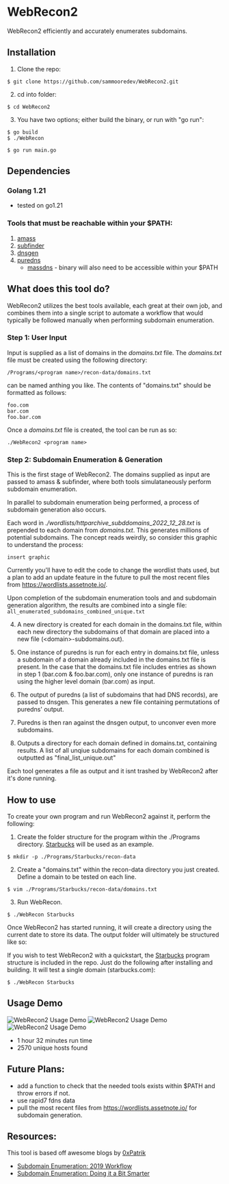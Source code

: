 # WebRecon2

WebRecon2 efficiently and accurately enumerates subdomains.

## Installation
1. Clone the repo:
```
$ git clone https://github.com/sammooredev/WebRecon2.git
```
2. cd into folder:
```
$ cd WebRecon2
```
3. You have two options; either build the binary, or run with "go run":
```
$ go build 
$ ./WebRecon
```
```
$ go run main.go
```

## Dependencies
### Golang 1.21
* tested on go1.21
### Tools that must be reachable within your $PATH:
1. [amass](https://github.com/OWASP/Amass)
2. [subfinder](https://github.com/projectdiscovery/subfinder)
3. [dnsgen](https://github.com/ProjectAnte/dnsgen)
4. [puredns](https://github.com/d3mondev/puredns)
    * [massdns](https://github.com/blechschmidt/massdns) - binary will also need to be accessible within your $PATH

## What does this tool do?
WebRecon2 utilizes the best tools available, each great at their own job, and combines them into a single script to automate a workflow that would typically be followed manually when performing subdomain enumeration. 

### Step 1: User Input
Input is supplied as a list of domains in the *domains.txt* file.
The *domains.txt* file must be created using the following directory:
```
/Programs/<program name>/recon-data/domains.txt
```
*<program name>* can be named anthing you like.
The contents of "domains.txt" should be formatted as follows:
```
foo.com 
bar.com
foo.bar.com
```
Once a *domains.txt* file is created, the tool can be run as so:
```
./WebRecon2 <program name>
```

### Step 2: Subdomain Enumeration & Generation
This is the first stage of WebRecon2. The domains supplied as input are passed to amass & subfinder, where both tools simulataneously perform subdomain enumeration. 

In parallel to subdomain enumeration being performed, a process of subdomain generation also occurs.

Each word in *./wordlists/httparchive_subddomains_2022_12_28.txt* is prepended to each domain from *domains.txt*. This generates millions of potential subdomains. The concept reads weirdly, so consider this graphic to understand the process:

```
insert graphic

```

Currently you'll have to edit the code to change the wordlist thats used, but a plan to add an update feature in the future to pull the most recent files from https://wordlists.assetnote.io/. 

Upon completion of the subdomain enumeration tools and and subdomain generation algorithm, the results are combined into a single file: ```all_enumerated_subdomains_combined_unique.txt```

4. A new directory is created for each domain in the domains.txt file, within each new directory the subdomains of that domain are placed into a new file (\<domain>-subdomains.out). 

4. One instance of puredns is run for each entry in domains.txt file, unless a subdomain of a domain already included in the domains.txt file is present. In the case that the domains.txt file includes entries as shown in step 1 (bar.com & foo.bar.com), only one instance of puredns is ran using the higher level domain (bar.com) as input. 

5. The output of puredns (a list of subdomains that had DNS records), are passed to dnsgen. This generates a new file containing permutations of puredns' output.

6. Puredns is then ran against the dnsgen output, to unconver even more subdomains.

7. Outputs a directory for each domain defined in domains.txt, containing results. A list of all unqiue subdomains for each domain combined is outputted as "final_list_unique.out"

Each tool generates a file as output and it isnt trashed by WebRecon2 after it's done running. 

## How to use

To create your own program and run WebRecon2 against it, perform the following:

1. Create the folder structure for the program within the ./Programs directory. [Starbucks](https://hackerone.com/starbucks?type=team) will be used as an example.
```
$ mkdir -p ./Programs/Starbucks/recon-data
```
2. Create a "domains.txt" within the recon-data directory you just created. Define a domain to be tested on each line.
```
$ vim ./Programs/Starbucks/recon-data/domains.txt
```  
3. Run WebRecon.
```
$ ./WebRecon Starbucks
```  
Once WebRecon2 has started running, it will create a directory using the current date to store its data.
The output folder will ultimately be structured like so:


If you wish to test WebRecon2 with a quickstart, the [Starbucks](https://hackerone.com/starbucks?type=team) program structure is included in the repo. Just do the following after installing and building. It will test a single domain (starbucks.com):
```
$ ./WebRecon Starbucks
``` 
## Usage Demo

![WebRecon2 Usage Demo](https://blogger.googleusercontent.com/img/b/R29vZ2xl/AVvXsEhGVYfrFaMoriqQGmMoFgEUEA9_-lsP2CMUfJmRyk7vEVL-9HIIJPBI2eaegMmHsCR5QFXvVOCtssOewwYH8yCmu7l-qA2Nf0e6xyluoOQzMygftsqrK02qGK6Yln7uD3BD1yac4nHu8VutxcuYaRywzB5vWrSopjEZbGB4ik-sbFD4UW5AtSBlTg/s800/webrecon-demo.gif " WebRecon2 Usage Demo") 
![WebRecon2 Usage Demo](https://blogger.googleusercontent.com/img/b/R29vZ2xl/AVvXsEjA8d-rDQc0d9_XDVfYEmAVnI8ARucBVNaVV1OTlcYJzmoV53WO1urT4uegzwXPY_rS4ZP-V6J-OaDbBGOVL8bxsXAfQf-FgQMpN6-BH3Y4cCM6VYPTAXCXwToJexcBmWi8pz4nENwGz26QoKGhwM1-XBxj09ysz4tMfNXNozTRhGDCkLdWnveMXg/w615-h225/1.png "WebRecon2 Usage Demo")
![WebRecon2 Usage Demo](https://blogger.googleusercontent.com/img/b/R29vZ2xl/AVvXsEgNvlfu8o_fWNE9VlIKP_BA0cX0QRK0Z5AjTSylQOwyFgeXF__4kQ_7GfIKk7rvuMdDydtlXwyuihdYe5b6uHkFLkREev28VTUC9uoYIZoZmhD7w3cQytI1xHW-Vv-GobIR0Oo_2eIMHSpimSkjth7nRYuNpYr8l6AeOD-iBQWYZiiKVXRNkBtGCQ/w599-h47/2.png "WebRecon2 Usage Demo")
* 1 hour 32 minutes run time
* 2570 unique hosts found

## Future Plans:
* add a function to check that the needed tools exists within $PATH and throw errors if not.
* use rapid7 fdns data 
* pull the most recent files from https://wordlists.assetnote.io/ for subdomain generation.

## Resources: 

This tool is based off awesome blogs by [0xPatrik](https://twitter.com/0xpatrik?lang=en)
* [Subdomain Enumeration: 2019 Workflow](https://0xpatrik.com/subdomain-enumeration-2019/)
* [Subdomain Enumeration: Doing it a Bit Smarter](https://0xpatrik.com/subdomain-enumeration-smarter/)
